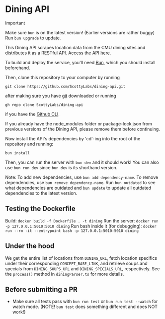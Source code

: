 # Dining API

> [!IMPORTANT]  
> Make sure `bun` is on the latest version! (Earlier versions are rather buggy) Run `bun upgrade` to update.

This Dining API scrapes location data from the CMU dining sites and distributes it as a RESTful API. Access the API [here](https://apis.scottylabs.org/dining/).

To build and deploy the service, you'll need [Bun](https://bun.sh),
which you should install beforehand.

Then, clone this repository to your computer by running

```
git clone https://github.com/ScottyLabs/dining-api.git
```

after making sure you have [git](https://git-scm.com/downloads) downloaded or running

```
gh repo clone ScottyLabs/dining-api
```

if you have the [Github CLI](https://cli.github.com/).

If you already have the node_modules folder or package-lock.json from previous versions of the Dining API, please remove them before continuing.

Now install the API's dependencies by 'cd'-ing into the root of the repository and running:

```
bun install
```

Then, you can run the server with `bun dev` and it should work! You can also use
`bun run dev` since `bun dev` is its shorthand version.

Note: To add new dependencies, use `bun add dependency-name`. To remove dependencies, use `bun remove dependency-name`. Run `bun outdated` to see what dependencies are outdated and `bun update` to update all outdated dependencies to the latest version.

## Testing the Dockerfile

Build: `docker build -f Dockerfile . -t dining`
Run the server: `docker run -p 127.0.0.1:5010:5010 dining`
Run bash inside it (for debugging): `docker run --rm -it --entrypoint bash -p 127.0.0.1:5010:5010 dining`

## Under the hood

We get the entire list of locations from `DINING_URL`, fetch location specifics under their corresponding `CONCEPT_BASE_LINK`, and retrieve soups and specials from `DINING_SOUPS_URL` and `DINING_SPECIALS_URL`, respectively. See the `process()` method in `diningParser.ts` for more details.

## Before submitting a PR

- Make sure all tests pass with `bun run test` or `bun run test --watch` for watch mode. (NOTE! `bun test` does something different and does NOT work!)
